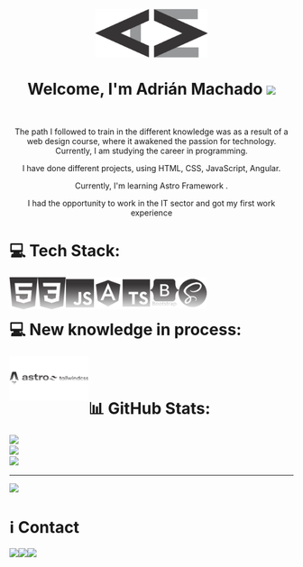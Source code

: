 

<p align="center">
  <img align="center" src="https://github.com/adrianmachadodev/adrianmachadodev/blob/main/logo-adrian-dark.png" width="200"/>
</p>

<h1 align="center">Welcome, I'm Adrián Machado <img src = "https://raw.githubusercontent.com/MartinHeinz/MartinHeinz/master/wave.gif" width = 30px>  </h1>

<br>

<p align="center" width="150px"> The path I followed to train in the different knowledge was as a result of a web design course, where it awakened the passion for technology. Currently, I am studying the career in programming.</p>

<p align="center" width="150px">I have done different projects, using HTML, CSS, JavaScript, Angular.</p>
<p align="center" width="150px">Currently, I'm learning Astro Framework .</p>

<p align="center" >I had the opportunity to work in the IT sector and got my first work experience</p>

# 💻 Tech Stack:
<img align="left" width="50" src="logos/html5-original.png" />
<img align="left" alt="CSS" width="50px" src="logos/css-original.png" />
<img align="left" alt="JavaScript" width="50px" src="logos/js-plain.png" />
<img align="left" alt="Angular" width="50px" src="logos/angular-plain.png" />
<img align="left" alt="TypeScript" width="50px" src="logos/ts-plain.png" />
<img align="left" alt="Bootstap" width="50px" src="logos/bs-plain.png" />
<img align="left" alt="sass" width="50px" src="logos/sass-plain.png" />

<br>
<br>

# 💻 New knowledge in process:
<img align="left" width="70px"  src="logos/astro-plain.png" />
<img align="left" width="70px" style="margin-bottom:5px" alt="CSS" src="logos/tailwind-plain.png" />

<br>
<br>

# 📊 GitHub Stats:
![](https://github-readme-stats.vercel.app/api?username=adrianmachadodev&theme=highcontrast&hide_border=false&include_all_commits=true&count_private=false)<br/>
![](https://github-readme-streak-stats.herokuapp.com/?user=adrianmachadodev&theme=highcontrast&hide_border=false)<br/>
![](https://github-readme-stats.vercel.app/api/top-langs/?username=adrianmachadodev&theme=highcontrast&hide_border=false&include_all_commits=true&count_private=false&layout=compact)

---
[![](https://visitcount.itsvg.in/api?id=adrianmachadodev&icon=0&color=0)](https://visitcount.itsvg.in)



# ℹ Contact

<a href="https://www.linkedin.com/in/adriangmachado/">
<img align="left" src="http://img.shields.io/badge/Linkedin-000000?style=for-the-badge&logo=linkedin&logoColor=white"></a>

<a href="https://wonderful-shirley-7c440d.netlify.app">
<img align="left" src="http://img.shields.io/badge/portfolio-000000?style=for-the-badge&logo=portfolio&logoColor=white"></a>

<a href="mailto:machadoadriangabriel@gmail.com">
<img align="left" src="http://img.shields.io/badge/-machadoadriangabriel@gmail.com-000000?style=for-the-badge&logo=Gmail&logoColor=white"></a>
<!--
**adrianmachadodev/adrianmachadodev** is a ✨ _special_ ✨ repository because its `README.md` (this file) appears on your GitHub profile.

Here are some ideas to get you started:

- 🔭 I’m currently working on ...
- 🌱 I’m currently learning ...
- 👯 I’m looking to collaborate on ...
- 🤔 I’m looking for help with ...
- 💬 Ask me about ...
- 📫 How to reach me: ...
- 😄 Pronouns: ...
- ⚡ Fun fact: ...
-->

